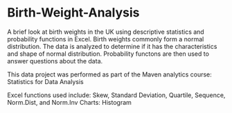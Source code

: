 # Birth-Weight-Analysis
A brief look at birth weights in the UK using descriptive statistics and probability functions in Excel.
Birth weights commonly form a normal distribution.  The data is analyzed to determine if it has the characteristics
and shape of normal distribution.  Probability functons are then used to answer questions about the data.

This data project was performed as part of the Maven analytics course:  Statistics for Data Analysis

Excel functions used include:  Skew, Standard Deviation, Quartile, Sequence, Norm.Dist, and Norm.Inv
Charts:  Histogram
